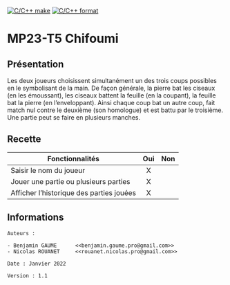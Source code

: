 [![C/C++ make](https://github.com/btssn-lasalle84/MP23-T5/actions/workflows/c-cpp.yml/badge.svg?branch=develop)](https://github.com/btssn-lasalle84/MP23-T5/actions/workflows/c-cpp.yml) [![C/C++ format](https://github.com/btssn-lasalle84/MP23-T5/actions/workflows/cppformat.yml/badge.svg?branch=develop)](https://github.com/btssn-lasalle84/MP23-T5/actions/workflows/cppformat.yml)

# MP23-T5 Chifoumi


## Présentation

Les deux joueurs choisissent simultanément un des trois coups possibles en le symbolisant de la main.
De façon générale, la pierre bat les ciseaux (en les émoussant), les ciseaux battent la feuille (en la
coupant), la feuille bat la pierre (en l’enveloppant). Ainsi chaque coup bat un autre coup, fait match nul
contre le deuxième (son homologue) et est battu par le troisième. Une partie peut se faire en plusieurs manches.

## Recette

|Fonctionnalités                          |Oui|Non|
|-----------------------------------------|:-:|:-:|
|Saisir le nom du joueur                  | X |   |
|Jouer une partie ou plusieurs parties    | X |   |
|Afficher l’historique des parties jouées | X |   |

## Informations

    Auteurs :

    - Benjamin GAUME      <<benjamin.gaume.pro@gmail.com>>
    - Nicolas ROUANET     <<rouanet.nicolas.pro@gmail.com>>

    Date : Janvier 2022

    Version : 1.1